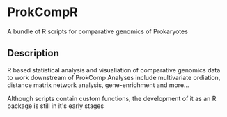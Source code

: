 # ProkCompR 

A bundle ot R scripts for comparative genomics of Prokaryotes

## Description

R based statistical analysis and visualiation of comparative genomics data to work downstream of ProkComp
Analyses include multivariate ordiation, distance matrix network analysis, gene-enrichment and more...

Although scripts contain custom functions, the development of it as an R package is still in it's early stages





